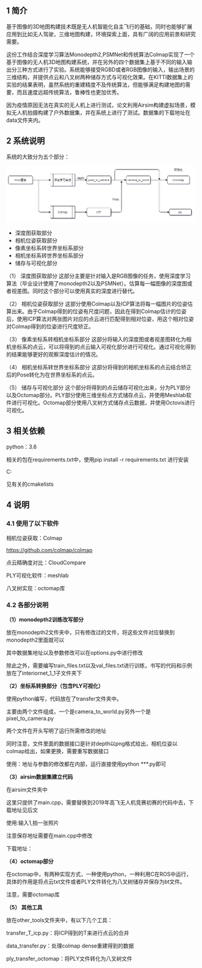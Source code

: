 ## 1 简介

基于图像的3D地图构建技术既是无人机智能化自主飞行的基础，同时也能够扩展应用到比如无人驾驶，三维地图构建，环境探索上面，具有广阔的应用前景和研究需要。

这份工作结合深度学习算法Monodepth2,PSMNet和传统算法Colmap实现了一个基于图像的无人机3D地图构建系统，并在另外的四个数据集上基于不同的输入输出分三种方式进行了实验。系统能够接受RGBD或者RGB图像的输入，输出场景的三维结构，并提供点云和八叉树两种储存方式与可视化效果。在KITTI数据集上的实验的结果表明，虽然系统的重建精度不及传统算法，但能够满足构建地图的需要，而且速度远超传统算法，鲁棒性也更加优秀。

因为疫情原因无法在真实的无人机上进行测试，论文利用Airsim构建虚拟场景，模拟无人机拍摄构建了户外数据集，并在系统上进行了测试。数据集的下载地址在data文件夹内。

## 2 系统说明

系统的大致分为五个部分：

![picture](.\data\picture\system.png)

- 深度图获取部分
- 相机位姿获取部分
- 像素坐标系转世界坐标系部分
- 相机坐标系转世界坐标系部分
- 储存与可视化部分

（1）	深度图获取部分
这部分主要是针对输入是RGB图像的任务，使用深度学习算法（毕业设计使用了monodepth2以及PSMNet）。估算每一幅图像的深度图或者视差图。同时这个部分可以使用真实的深度进行替代。

（2）	相机位姿获取部分
这部分使用Colmap以及ICP算法将每一幅图片的位姿估算出来。由于Colmap得到的位姿有尺度问题，因此在得到Colmap估计的位姿后，使用ICP算法对两张图片对应的点云进行匹配得到相对位姿，用这个相对位姿对Colmap得到的位姿进行尺度矫正。

（3）	像素坐标系转相机坐标系部分
这部分将输入的深度图或者视差图转化为相机坐标系的点云，可以将得到的点云输入可视化部分进行可视化。通过可视化得到的结果能够更好的观察深度估计的情况。

（4）	相机坐标系转世界坐标系部分
这部分将得到的相机坐标系的点云结合矫正后的Pose转化为在世界坐标系的点云。

（5）	储存与可视化部分
这个部分将得到的点云储存可视化出来，分为PLY部分以及Octomap部分。PLY部分使用三维坐标点方式储存点云，并使用Meshlab软件进行可视化。Octomap部分使用八叉树方式储存点云数据，并使用Octovis进行可视化。

## 3 相关依赖

python：3.6

相关的包在requirements.txt中，使用pip install -r requirements.txt 进行安装

C:

见有关的cmakelists

## 4 说明

### 4.1 使用了以下软件

相机位姿获取：Colmap

https://github.com/colmap/colmap

点云精确度对比：CloudCompare

PLY可视化软件：meshlab

八叉树实现：octomap库

### 4.2 各部分说明

**（1）monodepth2训练改写部分**

放在monodepth2文件夹中，只有修改过的文件，将这些文件对应替换到monodepth2里面就可以

其中数据集地址以及参数修改可以在options.py中进行修改

除此之外，需要编写train_files.txt以及val_files.txt进行训练，书写的代码和示例放在了interiornet_1_1子文件夹下

**（2）坐标系转换部分（包含PLY可视化）**

使用python编写，代码放在了transfer文件夹中。

主要由两个文件组成，一个是camera_to_world.py另外一个是pixel_to_camera.py

两个文件在开头写明了运行所需修改的地址

同时注意，文件里面的数据接口是针对depth以png格式给出，相机位姿以colmap给出，如果更换，需要重写数据接口

使用：地址与参数的修改都在内部，运行直接使用python ***.py即可

**（3）airsim数据集建立代码**

在airsim文件夹中

这里只提供了main.cpp，需要替换到2019年高飞无人机竞赛初赛的代码中去，下载地址见后文

使用:输入1,拍一张照片

注意保存地址需要在main.cpp中修改

下载地址：

**（4）octomap部分**

在octomap中，有两种实现方式，一种使用python，一种利用C在ROS中运行，具体的作用是将点云txt文件或者PLY文件转化为八叉树储存并保存为bt文件。

注意，需要octomap库

**（5） 其他工具**

放在other_tools文件夹中，有以下几个工具：

transfer_T_icp.py：将ICP得到的T来进行点云的合并

data_transfer.py：处理colmap dense重建得到的数据

ply_transfer_octomap：将PLY文件转化为八叉树文件





